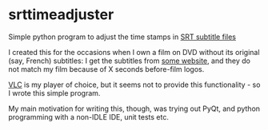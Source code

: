 # srttimeadjuster
Simple python program to adjust the time stamps in [SRT subtitle files]( https://en.wikipedia.org/wiki/SubRip#SubRip_text_file_format)


I created this for the occasions when I own a film on DVD without its original (say, French) subtitles: 
I get the subtitles from [some website](http://www.opensubtitles.org/), and they do not match my film because of X seconds before-film logos. 

[VLC](https://en.wikipedia.org/wiki/VLC_media_player) is my player of choice, but it seems not to provide this functionality - so I wrote this simple program. 


My main motivation for writing this, though, was trying out PyQt, and python programming with a non-IDLE IDE, unit tests etc.  
